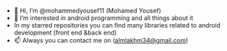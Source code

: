 - 👋 Hi, I’m @mohammedyousef11 (Mohamed Yousef)
- 👀 I’m interested in android programming and all things about it
- In my starred repositories you can find many libraries related to android development (front end &back end)
- 📫 Always you can contact me on (almlakhm34@gmail.com)

<!---
mohammedyousef11/mohammedyousef11 is a ✨ special ✨ repository because its `README.md` (this file) appears on your GitHub profile.
You can click the Preview link to take a look at your changes.
--->
